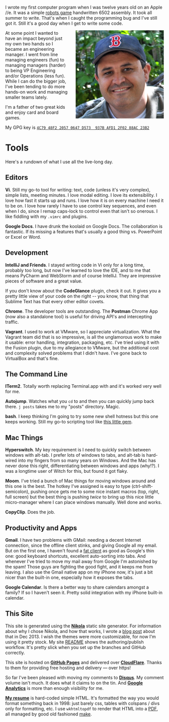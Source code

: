 <!--
.. title: About
.. slug: about
.. date: 2015/04/06 12:00
-->

I wrote my first computer program when I was twelve years old on
an Apple //e. It was a simple [robots game][] handwritten 6502
assembly. It took all summer to write. That's when I caught the
programming bug and I've still got it. Still it's a good day when
I get to write some code.

[robots game]: http://en.wikipedia.org/wiki/Robots_%28BSD_game%29

<img src="/f/sefface-soxhat-big.png" 
     style="float:right; padding-left:20px;"
     alt="Sef in baseball hat" width=280px>

At some point I wanted to have an impact beyond just my own two
hands so I became an engineering manager. I went from line managing
engineers (fun) to managing managers (harder) to being VP Engineering
and/or Operations (less fun). While I can do the bigger job, I've
been tending to do more hands-on work and managing smaller teams
lately.

I'm a father of two great kids and enjoy card and board games.

My GPG key is [`4C79 48F2 2057 0647 D573  937B AFD1 2F02 88AC 23B2`](../../f/sef-public-gpg-key-2015-06.asc)

[gpg]:      http://pgp.mit.edu/pks/lookup?op=vindex&search=0x1C97549F426D2123

# Tools

Here's a rundown of what I use all the live-long day.

## Editors

**Vi**. Still my go-to tool for writing: text, code (unless it's
very complex), simple lists, meeting minutes. I love modal editing.
I love its extensibility. I love how fast it starts up and runs.
I love how it is on every machine I need it to be on. I love how
rarely I have to use control key sequences, and even when I do,
since I remap caps-lock to control even that isn't so onerous. I
like fiddling with my `.vimrc` and plugins.

**Google Docs**. I have drunk the koolaid on Google Docs. The
collaboration is fantastic. If its missing a features that's usually
a good thing vs. PowerPoint or Excel or Word.

## Development

**IntelliJ and Friends**. I stayed writing code in Vi only for a
long time, probably too long, but now I've learned to love the IDE,
and to me that means PyCharm and WebStorm and of course IntelliJ.
They are impressive pieces of software and a great value.

If you don't know about the **CodeGlance** plugin, check it out.
It gives you a pretty little view of your code on the right -- you
know, that thing that Sublime Text has that every other editor
covets.

**Chrome**. The developer tools are outstanding. The **Postman** Chrome App 
(now also a standalone tool) is useful for driving API's and intercepting
traffic.

**Vagrant**. I used to work at VMware, so I appreciate virtualization.
What the Vagrant team did that is so impressive, is all the unglamorous
work to make it usable: error handling, integration, packaging,
etc. I've tried using it with the Fusion plugin, due to my allegiance
to VMware, but the additional cost and complexity solved problems
that I didn't have. I've gone back to VirtualBox and that's fine.

## The Command Line

**ITerm2**. Totally worth replacing Terminal.app with and it's worked
very well for me.

**Autojump**. Watches what you `cd` to and then you can quickly
jump back there. `j posts` takes me to my "posts" directory. Magic.

**bash**. I keep thinking I'm going to try some new shell hotness but
this one keeps working. Still my go-to scripting tool like
[this little gem][diary].

[diary]: https://github.com/sefk/sef-dotfiles/blob/master/bash_startup/diary.sh

## Mac Things

**Hyperswitch**. My key requirement is I need to quickly switch
between windows with alt-tab. I prefer lots of windows to tabs, and
alt-tab is hard-wired into my fingers from so many years on Windows.
And the Mac has never done this right, differentiating between
windows and apps (why!?). I was a longtime user of Witch for this,
but found it got flaky.

**Moom**. I've tried a bunch of Mac things for moving windows around
and this one is the best. The hotkey I've assigned is easy to type
(ctrl-shift-semicolon), pushing once gets me to some nice instant
macros (top, right, full screen) but the best thing is pushing
*twice* to bring up this nice little micro-manager where I can place
windows manually. Well done and works.

**CopyClip**. Does the job.

## Productivity and Apps

**Gmail**. I have two problems with GMail: needing a decent Internet
connection, since the offline client stinks, and giving Google all my
email. But on the first one, I haven't found a [fat client][airmail]
as good as Google's thin one: good keyboard shortcuts, excellent
auto-sorting into tabs. And whenever I've tried to move my mail
away from Google I'm astonished by the spam! Those guys are fighting
the good fight, and it keeps me from leaving. I also use the Gmail
native app on my iPhone now, it's just a bit nicer than the built-in
one, especially how it exposes the tabs.

**Google Calendar**. Is there a better way to share calendars amongst
a family? If so I haven't seen it. Pretty solid integration with
my iPhone built-in calendar.

## This Site

This site is generated using the **[Nikola][]** static site generator.
For information about why I chose Nikola, and how that works, I
wrote a [blog post][static] about that in Dec 2013. I wish the
themes were more customizable, for now I'm using it pretty stock.
My site [README][] shows the authoring/publish workflow. It's pretty
slick when you set up the branches and GitHub correctly.

This site is hosted on **[GitHub Pages][Pages]** and delivered over
**[CloudFlare][]**.  Thanks to them for providing free hosting and
delivery &mdash; over https!

So far I've been pleased with moving my comments to **[Disqus][]**.
My comment volume isn't much. It does what it claims to on the tin.
And **[Google Analytics][ga]** is more than enough visibility for
me.

**[My resume][]** is hard-coded simple HTML. It's formatted
the way you would format something back in 1998: just barely css,
tables with colspans / divs only for formatting, etc. I use
 `wkhtmltopdf` to render that HTML into a [PDF][], all managed
 by good old fashioned [make][].

[Nikola]:     http://getnikola.com/
[static]:     http://sef.kloninger.com/posts/switching-to-static.html
[airmail]:    http://sef.kloninger.com/posts/201312airmail.html
[Pages]:      https://pages.github.com/
[CloudFlare]: https://www.cloudflare.com/
[Disqus]:     https://disqus.com/
[ga]:         https://analytics.google.com/
[README]:     https://raw.githubusercontent.com/sefk/sefk.github.io/dev/README.md
[My resume]:  https://rawgit.com/sefk/sef-resume/master/sef-kloninger-resume.html
[make]:       https://github.com/sefk/sef-resume
[PDF]:        https://rawgit.com/sefk/sef-resume/master/sef-kloninger-resume.pdf
